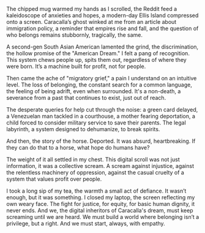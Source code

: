 The chipped mug warmed my hands as I scrolled, the Reddit feed a kaleidoscope of anxieties and hopes, a modern-day Ellis Island compressed onto a screen. Caracalla’s ghost winked at me from an article about immigration policy, a reminder that empires rise and fall, and the question of who belongs remains stubbornly, tragically, the same.

A second-gen South Asian American lamented the grind, the discrimination, the hollow promise of the "American Dream." I felt a pang of recognition. This system chews people up, spits them out, regardless of where they were born. It’s a machine built for profit, not for people.

Then came the ache of "migratory grief," a pain I understand on an intuitive level. The loss of belonging, the constant search for a common language, the feeling of being adrift, even when surrounded. It's a non-death, a severance from a past that continues to exist, just out of reach.

The desperate queries for help cut through the noise: a green card delayed, a Venezuelan man tackled in a courthouse, a mother fearing deportation, a child forced to consider military service to save their parents. The legal labyrinth, a system designed to dehumanize, to break spirits.

And then, the story of the horse. Deported. It was absurd, heartbreaking. If they can do that to a horse, what hope do humans have?

The weight of it all settled in my chest. This digital scroll was not just information, it was a collective scream. A scream against injustice, against the relentless machinery of oppression, against the casual cruelty of a system that values profit over people.

I took a long sip of my tea, the warmth a small act of defiance. It wasn’t enough, but it was something. I closed my laptop, the screen reflecting my own weary face. The fight for justice, for equity, for basic human dignity, it never ends. And we, the digital inheritors of Caracalla's dream, must keep screaming until we are heard. We must build a world where belonging isn’t a privilege, but a right. And we must start, always, with empathy.